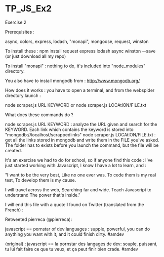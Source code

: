 TP_JS_Ex2
=========

Exercise 2


Prerequisites : 

async, colors, express, lodash, "monapi", mongoose, request, winston

To install these : npm install request express lodash async winston --save (or just download all my repo)

To install "monapi" : nothing to do, it's included into "node_modules" directory.

You also have to install mongodb from  : http://www.mongodb.org/

How does it works : you have to open a terminal, and from the webspider directory launch :

node scraper.js URL KEYWORD
or
node scraper.js LOCAtION/FILE.txt

What does these commands do ?

node scraper.js URL KEYWORD : analyze the URL given and search for the KEYWORD. Each link which contains the keyword is stored into "mongodb://localhost/scrappedlinks"
node scraper.js LOCAtION/FILE.txt : get all the links stored in mongodb and write them in the FILE you've asked. The folder has to exists before you launch the command, but the file will be created.


It's an exercise we had to do for school, so if anyone find this code : I've just started working with Javascript, I know I have a lot to learn, and : 

"I want to be the very best,
Like no one ever was.
To code them is my real test,
To develop them is my cause.

I will travel across the web,
Searching far and wide.
Teach Javascript to understand
The power that's inside."


I will end this file with a quote I found on Twitter (translated from the French) :

Retweeted pierreca (@pierreca):

javascript == pornstar of dev languages : supple, powerful, you can do anything you want with it, and it could finish dirty. #amdev

(original) :
javascript == la pornstar des langages de dev: souple, puissant, tu lui fait faire ce que tu veux, et ça peut finir bien crade. #amdev
